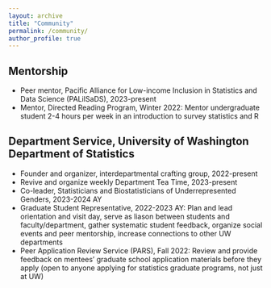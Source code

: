 ```yaml
---
layout: archive
title: "Community"
permalink: /community/
author_profile: true
---
```


## Mentorship

- Peer mentor, Pacific Alliance for Low-income Inclusion in Statistics and Data Science (PALiISaDS), 2023-present
- Mentor, Directed Reading Program, Winter 2022: Mentor undergraduate student 2-4 hours per week in an introduction to survey statistics and R

## Department Service, University of Washington Department of Statistics

- Founder and organizer, interdepartmental crafting group, 2022-present
- Revive and organize weekly Department Tea Time, 2023-present
- Co-leader, Statisticians and Biostatisticians of Underrepresented Genders, 2023-2024 AY
- Graduate Student Representative, 2022-2023 AY: Plan and lead orientation and visit day, serve as liason between students and faculty/department, gather systematic student feedback, organize social events and peer mentorship, increase connections to other UW departments
- Peer Application Review Service (PARS), Fall 2022: Review and provide feedback on mentees’ graduate school application materials before they apply (open to anyone applying for statistics graduate programs, not just at UW)
<!---
- Assemble and/or participate in multiple student subcommittees to provide feedback on department job applicants
--->
